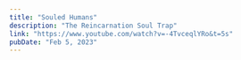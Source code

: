 ```yaml
---
title: "Souled Humans"
description: "The Reincarnation Soul Trap"
link: "https://www.youtube.com/watch?v=-4TvceqlYRo&t=5s"
pubDate: "Feb 5, 2023"
---
```

